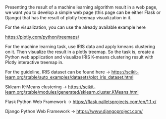 Presenting the result of a machine learning algorithm result in a web page, we want you to develop a simple web page (this page can be either Flask or Django) that has the result of plotly treemap visualization in it.

For the visualization, you can use the already available example here 

https://plotly.com/python/treemaps/ 

For the  machine learning task, use IRIS data and apply kmeans clustering on it. Then visualize the result in a plotly treemap. So the task is, create a Python web application and visualize IRIS K-means clustering result with Plotly interactive treemap in.

For the guideline,
IRIS dataset can be found here → https://scikit-learn.org/stable/auto_examples/datasets/plot_iris_dataset.html
 
Sklearn K-Means clustering → https://scikit-learn.org/stable/modules/generated/sklearn.cluster.KMeans.html
 
Flask Python Web Framework → https://flask.palletsprojects.com/en/1.1.x/
 
Django Python Web Framework → https://www.djangoproject.com/